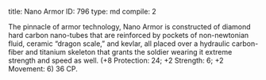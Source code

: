title:          Nano Armor
ID:             796
type:           md
compile:        2



The pinnacle of armor technology, Nano Armor is constructed of diamond hard carbon nano-tubes that are reinforced by pockets of non-newtonian fluid, ceramic “dragon scale,” and kevlar, all placed over a hydraulic carbon-fiber and titanium skeleton that grants the soldier wearing it extreme strength and speed as well. (+8 Protection: 24; +2 Strength: 6; +2 Movement: 6) 36 CP.